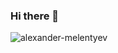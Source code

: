 ### Hi there 👋

<p>&nbsp;<img align="left" src="https://github-readme-stats.vercel.app/api?username=alexander-melentyev&show_icons=true&hide_title=true&theme=radical" alt="alexander-melentyev" /></p>

<!--
**alexander-melentyev/alexander-melentyev** is a ✨ _special_ ✨ repository because its `README.md` (this file) appears on your GitHub profile.

Here are some ideas to get you started:

- 👯 I’m looking to collaborate on ...
- 🤔 I’m looking for help with ...
- 💬 Ask me about ...
- 📫 How to reach me: ...
- 😄 Pronouns: ...
- ⚡ Fun fact: ...
-->
